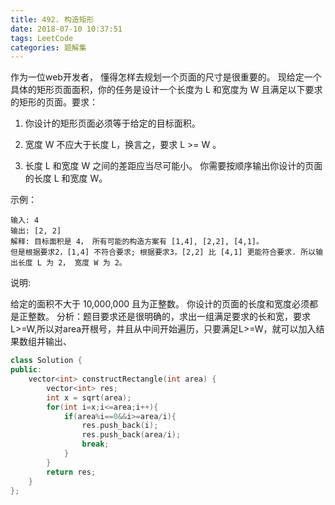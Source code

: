 ```yaml
---
title: 492. 构造矩形
date: 2018-07-10 10:37:51
tags: LeetCode
categories: 题解集
---
```


作为一位web开发者， 懂得怎样去规划一个页面的尺寸是很重要的。 现给定一个具体的矩形页面面积，你的任务是设计一个长度为 L 和宽度为 W 且满足以下要求的矩形的页面。要求：

1. 你设计的矩形页面必须等于给定的目标面积。

2. 宽度 W 不应大于长度 L，换言之，要求 L >= W 。

3. 长度 L 和宽度 W 之间的差距应当尽可能小。
你需要按顺序输出你设计的页面的长度 L 和宽度 W。

示例：
```
输入: 4
输出: [2, 2]
解释: 目标面积是 4， 所有可能的构造方案有 [1,4], [2,2], [4,1]。
但是根据要求2，[1,4] 不符合要求; 根据要求3，[2,2] 比 [4,1] 更能符合要求. 所以输出长度 L 为 2， 宽度 W 为 2。
```
说明:

给定的面积不大于 10,000,000 且为正整数。
你设计的页面的长度和宽度必须都是正整数。
分析：题目要求还是很明确的，求出一组满足要求的长和宽，要求L>=W,所以对area开根号，并且从中间开始遍历，只要满足L>=W，就可以加入结果数组并输出、

```cpp
class Solution {
public:
    vector<int> constructRectangle(int area) {
        vector<int> res;
        int x = sqrt(area);
        for(int i=x;i<=area;i++){
            if(area%i==0&&i>=area/i){
                res.push_back(i);
                res.push_back(area/i);
                break;
            }
        }
        return res;
    }
};
```